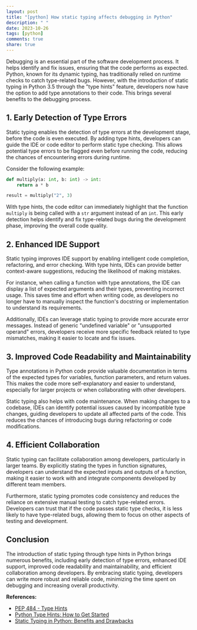 ```yaml
---
layout: post
title: "[python] How static typing affects debugging in Python"
description: " "
date: 2023-10-26
tags: [python]
comments: true
share: true
---
```


Debugging is an essential part of the software development process. It helps identify and fix issues, ensuring that the code performs as expected. Python, known for its dynamic typing, has traditionally relied on runtime checks to catch type-related bugs. However, with the introduction of static typing in Python 3.5 through the "type hints" feature, developers now have the option to add type annotations to their code. This brings several benefits to the debugging process.

## 1. Early Detection of Type Errors

Static typing enables the detection of type errors at the development stage, before the code is even executed. By adding type hints, developers can guide the IDE or code editor to perform static type checking. This allows potential type errors to be flagged even before running the code, reducing the chances of encountering errors during runtime.

Consider the following example:

```python
def multiply(a: int, b: int) -> int:
    return a * b

result = multiply("2", 3)
```

With type hints, the code editor can immediately highlight that the function `multiply` is being called with a `str` argument instead of an `int`. This early detection helps identify and fix type-related bugs during the development phase, improving the overall code quality.

## 2. Enhanced IDE Support

Static typing improves IDE support by enabling intelligent code completion, refactoring, and error checking. With type hints, IDEs can provide better context-aware suggestions, reducing the likelihood of making mistakes.

For instance, when calling a function with type annotations, the IDE can display a list of expected arguments and their types, preventing incorrect usage. This saves time and effort when writing code, as developers no longer have to manually inspect the function's docstring or implementation to understand its requirements.

Additionally, IDEs can leverage static typing to provide more accurate error messages. Instead of generic "undefined variable" or "unsupported operand" errors, developers receive more specific feedback related to type mismatches, making it easier to locate and fix issues.

## 3. Improved Code Readability and Maintainability

Type annotations in Python code provide valuable documentation in terms of the expected types for variables, function parameters, and return values. This makes the code more self-explanatory and easier to understand, especially for larger projects or when collaborating with other developers.

Static typing also helps with code maintenance. When making changes to a codebase, IDEs can identify potential issues caused by incompatible type changes, guiding developers to update all affected parts of the code. This reduces the chances of introducing bugs during refactoring or code modifications.

## 4. Efficient Collaboration

Static typing can facilitate collaboration among developers, particularly in larger teams. By explicitly stating the types in function signatures, developers can understand the expected inputs and outputs of a function, making it easier to work with and integrate components developed by different team members.

Furthermore, static typing promotes code consistency and reduces the reliance on extensive manual testing to catch type-related errors. Developers can trust that if the code passes static type checks, it is less likely to have type-related bugs, allowing them to focus on other aspects of testing and development.

## Conclusion

The introduction of static typing through type hints in Python brings numerous benefits, including early detection of type errors, enhanced IDE support, improved code readability and maintainability, and efficient collaboration among developers. By embracing static typing, developers can write more robust and reliable code, minimizing the time spent on debugging and increasing overall productivity.

**References:**

- [PEP 484 - Type Hints](https://www.python.org/dev/peps/pep-0484/)
- [Python Type Hints: How to Get Started](https://realpython.com/python-type-checking/#type-checking-tools)
- [Static Typing in Python: Benefits and Drawbacks](https://www.twilio.com/blog/python-static-typing-benefits-drawbacks)
